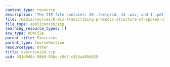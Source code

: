 ```yaml
---
content_type: resource
description: 'The ZIP file contains: 30 .textgrid, 14 .wav, and 1 .pdf files.'
file: /media/courses/6-911-transcribing-prosodic-structure-of-spoken-utterances-with-tobi-january-iap-2006/351d040c98b993bec5d7c914a405b925_exercises24.zip
file_type: application/zip
learning_resource_types: []
ocw_type: OCWFile
parent_title: Exercises
parent_type: CourseSection
resourcetype: Other
title: exercises24.zip
uid: 351d040c-98b9-93be-c5d7-c914a405b925
---
```

